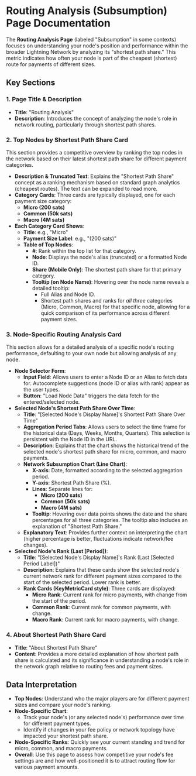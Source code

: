 
# Routing Analysis (Subsumption) Page Documentation

The **Routing Analysis Page** (labeled "Subsumption" in some contexts) focuses on understanding your node's position and performance within the broader Lightning Network by analyzing its "shortest path share." This metric indicates how often your node is part of the cheapest (shortest) route for payments of different sizes.

## Key Sections

### 1. Page Title & Description
- **Title**: "Routing Analysis"
- **Description**: Introduces the concept of analyzing the node's role in network routing, particularly through shortest path shares.

### 2. Top Nodes by Shortest Path Share Card
This section provides a competitive overview by ranking the top nodes in the network based on their latest shortest path share for different payment categories.

- **Description & Truncated Text**: Explains the "Shortest Path Share" concept as a ranking mechanism based on standard graph analytics (cheapest routes). The text can be expanded to read more.
- **Category Cards**: Three cards are typically displayed, one for each payment size category:
    - **Micro (200 sats)**
    - **Common (50k sats)**
    - **Macro (4M sats)**
- **Each Category Card Shows**:
    - **Title**: e.g., "Micro"
    - **Payment Size Label**: e.g., "(200 sats)"
    - **Table of Top Nodes**:
        - **#**: Rank within the top list for that category.
        - **Node**: Displays the node's alias (truncated) or a formatted Node ID.
        - **Share (Mobile Only)**: The shortest path share for that primary category.
        - **Tooltip (on Node Name)**: Hovering over the node name reveals a detailed tooltip:
            - Full Alias and Node ID.
            - Shortest path shares and ranks for *all three* categories (Micro, Common, Macro) for that specific node, allowing for a quick comparison of its performance across different payment sizes.

### 3. Node-Specific Routing Analysis Card
This section allows for a detailed analysis of a specific node's routing performance, defaulting to your own node but allowing analysis of any node.

- **Node Selector Form**:
    - **Input Field**: Allows users to enter a Node ID or an Alias to fetch data for. Autocomplete suggestions (node ID or alias with rank) appear as the user types.
    - **Button**: "Load Node Data" triggers the data fetch for the entered/selected node.
- **Selected Node's Shortest Path Share Over Time**:
    - **Title**: "[Selected Node's Display Name]'s Shortest Path Share Over Time"
    - **Aggregation Period Tabs**: Allows users to select the time frame for the historical data (Days, Weeks, Months, Quarters). This selection is persistent with the Node ID in the URL.
    - **Description**: Explains that the chart shows the historical trend of the selected node's shortest path share for micro, common, and macro payments.
    - **Network Subsumption Chart (Line Chart)**:
        - **X-axis**: Date, formatted according to the selected aggregation period.
        - **Y-axis**: Shortest Path Share (%).
        - **Lines**: Separate lines for:
            - **Micro (200 sats)**
            - **Common (50k sats)**
            - **Macro (4M sats)**
        - **Tooltip**: Hovering over data points shows the date and the share percentages for all three categories. The tooltip also includes an explanation of "Shortest Path Share."
    - **Explanatory Text**: Provides further context on interpreting the chart (higher percentage is better, fluctuations indicate network/fee changes).
- **Selected Node's Rank (Last [Period])**:
    - **Title**: "[Selected Node's Display Name]'s Rank (Last [Selected Period Label])"
    - **Description**: Explains that these cards show the selected node's current network rank for different payment sizes compared to the start of the selected period. Lower rank is better.
    - **Rank Cards (KeyMetricCard style)**: Three cards are displayed:
        - **Micro Rank**: Current rank for micro payments, with change from the start of the period.
        - **Common Rank**: Current rank for common payments, with change.
        - **Macro Rank**: Current rank for macro payments, with change.

### 4. About Shortest Path Share Card
- **Title**: "About Shortest Path Share"
- **Content**: Provides a more detailed explanation of how shortest path share is calculated and its significance in understanding a node's role in the network graph relative to routing fees and payment sizes.

## Data Interpretation
- **Top Nodes**: Understand who the major players are for different payment sizes and compare your node's ranking.
- **Node-Specific Chart**:
    - Track your node's (or any selected node's) performance over time for different payment types.
    - Identify if changes in your fee policy or network topology have impacted your shortest path share.
- **Node-Specific Ranks**: Quickly see your current standing and trend for micro, common, and macro payments.
- **Overall**: Use this page to assess how competitive your node's fee settings are and how well-positioned it is to attract routing flow for various payment amounts.
